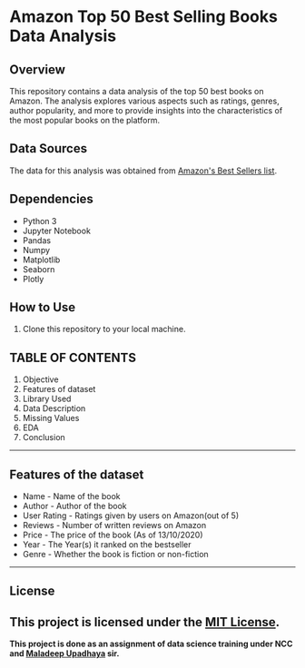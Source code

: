 
# Amazon Top 50 Best Selling Books Data Analysis

## Overview
This repository contains a data analysis of the top 50 best books on Amazon. The analysis explores various aspects such as ratings, genres, author popularity, and more to provide insights into the characteristics of the most popular books on the platform.

## Data Sources
The data for this analysis was obtained from [Amazon's Best Sellers list](https://www.kaggle.com/datasets/sootersaalu/amazon-top-50-bestselling-books-2009-2019).

## Dependencies
- Python 3
- Jupyter Notebook
- Pandas
- Numpy
- Matplotlib
- Seaborn
- Plotly

## How to Use
1. Clone this repository to your local machine.

## **TABLE OF CONTENTS**
1. Objective
2. Features of dataset
3. Library Used
4. Data Description
5. Missing Values
6. EDA 
7. Conclusion
------------------------------------------------------
 ## Features of the dataset

* Name - Name of the book
* Author - Author of the book
* User Rating - Ratings given by users on Amazon(out of 5)
* Reviews - Number of written reviews on Amazon
* Price - The price of the book (As of 13/10/2020)
* Year - The Year(s) it ranked on the bestseller
* Genre - Whether the book is fiction or non-fiction
-----------------------------------------------------
## License
This project is licensed under the [MIT License](LICENSE).
---------------------------------------------------------- 
**This project is done as an assignment of data science training under NCC and [Maladeep Upadhaya](https://github.com/maladeep) sir.** 



 
